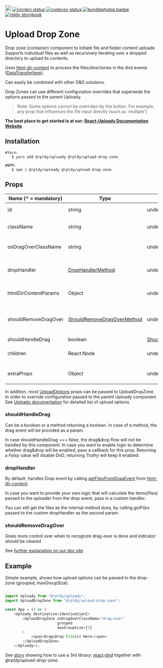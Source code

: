 <a href="https://badge.fury.io/js/%40rpldy%2Fupload-drop-zone">
    <img src="https://badge.fury.io/js/%40rpldy%2Fupload-drop-zone.svg" alt="npm version" height="20"></a>
<a href="https://circleci.com/gh/rpldy/react-uploady">
    <img src="https://circleci.com/gh/rpldy/react-uploady.svg?style=svg" alt="circleci status"/></a>  
<a href="https://codecov.io/gh/rpldy/react-uploady">
    <img src="https://codecov.io/gh/rpldy/react-uploady/branch/master/graph/badge.svg" alt="codecov status"/></a> 
<a href="https://bundlephobia.com/result?p=@rpldy/upload-drop-zone">
    <img src="https://badgen.net/bundlephobia/minzip/@rpldy/upload-drop-zone" alt="bundlephobia badge"/></a>
<a href="https://react-uploady-storybook.netlify.com/?path=/story/upload-drop-zone--simple">
   <img src="https://cdn.jsdelivr.net/gh/storybookjs/brand@master/badge/badge-storybook.svg" alt="rpldy storybook"/></a> 

# Upload Drop Zone

Drop zone (container) component to initiate file and folder content uploads
Supports individual files as well as recursively iterating over a dropped directory to upload its contents.
 
Uses [html-dir-content](https://www.npmjs.com/package/html-dir-content) to process the files/directories in the dnd events ([DataTransferItem](https://developer.mozilla.org/en-US/docs/Web/API/DataTransferItem)). 

Can easily be combined with other D&D solutions. 

Drop Zones can use different configuration overrides that supersede the options passed to the parent Uploady. 

> Note: Some options cannot be overriden by the button. For example, any prop that influences the file input directly (such as '_multiple_')

**The best place to get started is at our: [React-Uploady Documentation Website](https://react-uploady.org)**

## Installation

```shell
#Yarn: 
   $ yarn add @rpldy/uploady @rpldy/upload-drop-zone 

#NPM:
   $ npm i @rpldy/uploady @rpldy/upload-drop-zone 
``` 

## Props

| Name (* = mandatory) | Type                                           | Default                                  | Description                                                                                              |
|----------------------|------------------------------------------------|------------------------------------------|----------------------------------------------------------------------------------------------------------|
| id                   | string                                         | undefined                                | id attribute to pass to the container element                                                            |
| className            | string                                         | undefined                                | the class attribute to pass to the container element                                                     |
| onDragOverClassName  | string                                         | undefined                                | class name to add to the container when dragged over                                                     |
| dropHandler          | [DropHandlerMethod](src/types.js#L4)           | undefined                                | override default handler that returns the drop result (ex: files). May return a promise                  | 
| htmlDirContentParams | Object                                         | undefined                                | will be passed as is to html-dir-content. See [docs](https://www.npmjs.com/package/html-dir-content#api) |
| shouldRemoveDragOver | [ShouldRemoveDragOverMethod](src/types.js#L6)  | undefined                                | callback to help identify when to remove the onDragOverClassName. Receives the dragleave event           |
| shouldHandleDrag     | boolean                                        | [ShuoldHandleDragMethod](src/types.js#8) | undefined | Whether drag&drop should be handled, either boolean or method returning boolean  |     
| children             | React.Node                                     | undefined                                | child element(s) to render inside the container                                                          |
| extraProps           | Object                                         | undefined                                | any other props to pass to the div component (with spread)                                               |

In addition, most [UploadOptions](../../core/shared/src/types.js#L104) props can be passed to UploadDropZone.
In order to override configuration passed to the parent Uploady component. 
See [Uploady documentation](../uploady#props) for detailed list of upload options.

### shouldHandleDrag

Can be a boolean or a method returning a boolean. In case of a method, the drag event will be provided as a param.

In case shouldHandleDrag === false, the drag&drop flow will not be handled by this component. 
In case you want to enable logic to determine whether drag&drop will be enabled, pass a callback for this prop. 
Returning a _Falsy_ value will disable DnD, returning _Truthy_ will keep it enabled. 

### dropHandler

By default, handles Drop event by calling [getFilesFromDragEvent](https://github.com/yoavniran/html-dir-content/blob/master/README.MD#getfilesfromdragevent) from [html-dir-content](https://www.npmjs.com/package/html-dir-content).

In case you want to provide your own logic that will calculate the items(files) passed to the uploader from the drop event, pass in a custom handler.

You can still get the files as the internal method does, by calling _getFiles_ passed to the custom dropHandler as the second param. 

### shouldRemoveDragOver

Gives more control over when to recognize drag-over is done and indicator should be cleared 

See [further explanation on our doc site](https://react-uploady.org/docs/api/components/uploadDropZone/#shouldRemoveDragOver)

## Example

Simple example, shows how upload options can be passed to the drop-zone (grouped, maxGroupSize).

```javascript

import Uploady from "@rpldy/uploady";
import UploadDropZone from "@rpldy/upload-drop-zone";

const App = () => (
    <Uploady destination={destination}>
        <UploadDropZone onDragOverClassName="drag-over"
                        grouped
                        maxGroupSize={3}
        >
            <span>Drag&Drop File(s) Here</span>            
        </UploadDropZone>
    </Uploady>);
```

See [story](https://react-uploady-storybook.netlify.com/?path=/story/upload-drop-zone--with-third-party-drop-zone) showing how to use a 3rd library: [react-dnd](https://github.com/react-dnd/react-dnd/)
together with _@rpldy/upload-drop-zone_. 